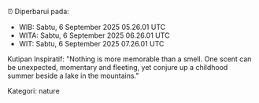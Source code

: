 ⏰ Diperbarui pada:
- WIB: Sabtu, 6 September 2025 05.26.01 UTC
- WITA: Sabtu, 6 September 2025 06.26.01 UTC
- WIT: Sabtu, 6 September 2025 07.26.01 UTC

Kutipan Inspiratif:
"Nothing is more memorable than a smell. One scent can be unexpected, momentary and fleeting, yet conjure up a childhood summer beside a lake in the mountains."


Kategori: nature

